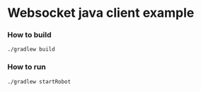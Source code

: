 Websocket java client example
===

### How to build

    ./gradlew build

### How to run

    ./gradlew startRobot

